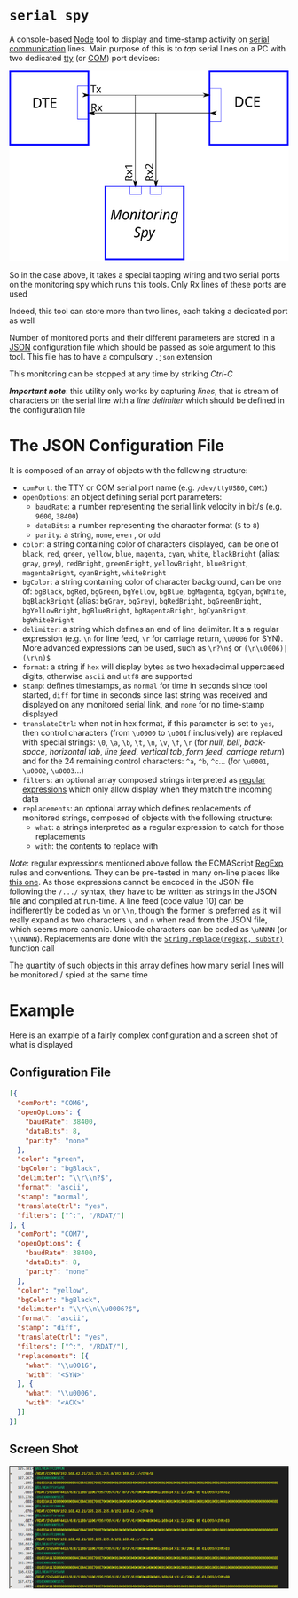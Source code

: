 # `serial spy`

A console-based [Node](https://nodejs.org/en/) tool to display and time-stamp activity on [serial communication](https://en.wikipedia.org/wiki/Serial_communication) lines. Main purpose of this is to *tap* serial lines on a PC with two dedicated [tty](https://en.wikipedia.org/wiki/Computer_terminal) (or [COM](https://en.wikipedia.org/wiki/COM_(hardware_interface))) port devices:

![tapping-a-communication-dialog](tapping-a-communication-dialog.svg)

So in the case above, it takes a special tapping wiring and two serial ports on the monitoring spy which runs this tools. Only Rx lines of these ports are used

Indeed, this tool can store more than two lines, each taking a dedicated port as well

Number of monitored ports and their different parameters are stored in a [JSON](https://en.wikipedia.org/wiki/JSON) configuration file which should be passed as sole argument to this tool. This file has to have a compulsory `.json` extension

This monitoring can be stopped at any time by striking *Ctrl-C*

***Important note***: this utility only works by capturing *lines*, that is stream of characters on the serial line with a *line delimiter* which should be defined in the configuration file

# The JSON Configuration File

It is composed of an array of objects with the following structure:

- `comPort`: the TTY or COM serial port name (e.g. `/dev/ttyUSB0`, `COM1`)
- `openOptions`: an object defining serial port parameters:
  - `baudRate`: a number representing the serial link velocity in bit/s (e.g. `9600`, `38400`)
  - `dataBits`: a number representing the character format (`5` to `8`)
  - `parity`: a string, `none`, `even` , or `odd`
- `color`: a string containing color of characters displayed, can be one of `black`, `red`, `green`, `yellow`, `blue`, `magenta`, `cyan`, `white`, `blackBright` (alias: `gray`, `grey`), `redBright`, `greenBright`, `yellowBright`, `blueBright`, `magentaBright`, `cyanBright`, `whiteBright`
- `bgColor`: a string containing color of character background, can be one of: `bgBlack`, `bgRed`, `bgGreen`, `bgYellow`, `bgBlue`, `bgMagenta`, `bgCyan`, `bgWhite`, `bgBlackBright` (alias: `bgGray`, `bgGrey`), `bgRedBright`, `bgGreenBright`, `bgYellowBright`, `bgBlueBright`, `bgMagentaBright`, `bgCyanBright`, `bgWhiteBright`
- `delimiter`: a string which defines an end of line delimiter. It's a regular expression (e.g. `\n` for line feed, `\r` for carriage return, `\u0006` for SYN). More advanced expressions can be used, such as `\r?\n$` or `(\n\u0006)|(\r\n)$`
- `format`: a string if `hex` will display bytes as two hexadecimal uppercased digits, otherwise `ascii` and `utf8` are supported
- `stamp`: defines timestamps, as `normal` for time in seconds since tool started, `diff` for time in seconds since last string was received and displayed on any monitored serial link, and `none` for no time-stamp displayed
- `translateCtrl`: when not in hex format, if this parameter is set to `yes`, then control characters (from `\u0000` to `\u001f` inclusively) are replaced with special strings: `\0`, `\a`, `\b`, `\t`, `\n`, `\v`, `\f`, `\r` (for *null*, *bell*, *back-space*, *horizontal tab*, *line feed*, *vertical tab*, *form feed*, *carriage return*) and for the 24 remaining control characters: `^a`, `^b`, `^c`... (for `\u0001`, `\u0002`, `\u0003`...)
- `filters`: an optional array composed strings interpreted as [regular expressions]() which only allow display when they match the incoming data
- `replacements`: an optional array which defines replacements of monitored strings, composed of objects with the following structure:
  - `what`: a strings interpreted as a regular expression to catch for those replacements
  - `with`: the contents to replace with

*Note*: regular expressions mentioned above follow the ECMAScript [RegExp](https://developer.mozilla.org/en-US/docs/Web/JavaScript/Guide/Regular_Expressions) rules and conventions. They can be pre-tested in many on-line places like [this one](https://regex101.com/). As those expressions cannot be encoded in the JSON file following the `/.../` syntax, they have to be written as strings in the JSON file and compiled at run-time. A line feed (code value 10) can be indifferently be coded as `\n` or `\\n`, though the former is preferred as it will really expand as  two characters `\` and `n` when read from the JSON file, which seems more canonic.  Unicode characters can be coded as `\uNNNN` (or `\\uNNNN`). Replacements are done with the [`String.replace(regExp, subStr)`](https://developer.mozilla.org/en-US/docs/Web/JavaScript/Reference/Global_Objects/String/replace) function call

The quantity of such objects in this array defines how many serial lines will be monitored / spied at the same time

# Example

Here is an example of a fairly complex configuration and a screen shot of what is displayed

## Configuration File

```json
[{
  "comPort": "COM6",
  "openOptions": {
    "baudRate": 38400,
    "dataBits": 8,
    "parity": "none"
  },
  "color": "green",
  "bgColor": "bgBlack",
  "delimiter": "\\r\\n?$",
  "format": "ascii",
  "stamp": "normal",
  "translateCtrl": "yes",
  "filters": ["^:", "/RDAT/"]
}, {
  "comPort": "COM7",
  "openOptions": {
    "baudRate": 38400,
    "dataBits": 8,
    "parity": "none"
  },
  "color": "yellow",
  "bgColor": "bgBlack",
  "delimiter": "\\r\\n\\u0006?$",
  "format": "ascii",
  "stamp": "diff",
  "translateCtrl": "yes",
  "filters": ["^:", "/RDAT/"],
  "replacements": [{
    "what": "\\u0016",
    "with": "<SYN>"
  }, {
    "what": "\\u0006",
    "with": "<ACK>"
  }]
}]
```

## Screen Shot

![Screen-Shot](Screen-Shot.png)